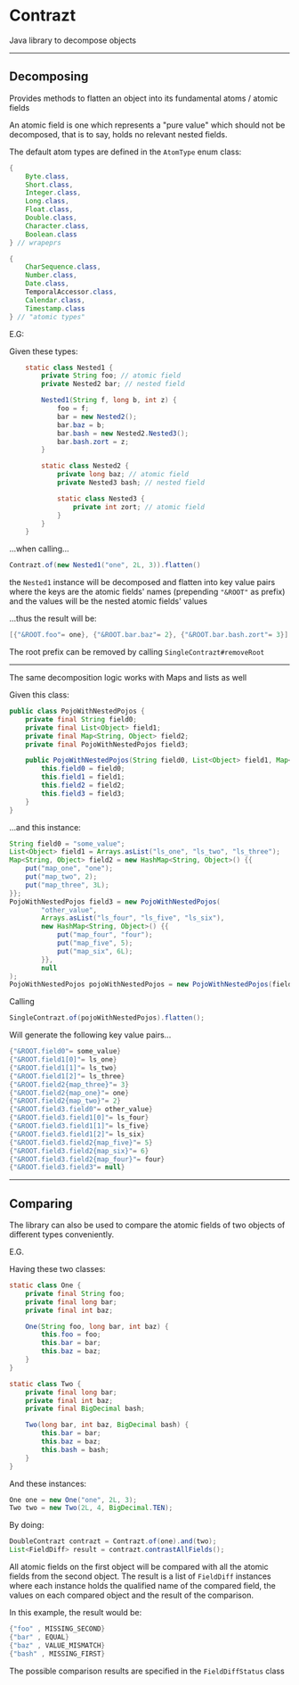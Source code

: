 # Contrazt
Java library to decompose objects

---
## Decomposing

Provides methods to flatten an object into its fundamental atoms / atomic fields

An atomic field is one which represents a "pure value" which should not be decomposed, that is to say,
holds no relevant nested fields.

The default atom types are defined in the `AtomType` enum class:

```java
{
    Byte.class,
    Short.class,
    Integer.class,
    Long.class,
    Float.class,
    Double.class,
    Character.class,
    Boolean.class
} // wrapeprs

{
    CharSequence.class,
    Number.class,
    Date.class,
    TemporalAccessor.class,
    Calendar.class,
    Timestamp.class
} // "atomic types"
```

E.G:

Given these types:

```java
    static class Nested1 {
        private String foo; // atomic field
        private Nested2 bar; // nested field

        Nested1(String f, long b, int z) {
            foo = f;
            bar = new Nested2();
            bar.baz = b;
            bar.bash = new Nested2.Nested3();
            bar.bash.zort = z;
        }

        static class Nested2 {
            private long baz; // atomic field
            private Nested3 bash; // nested field

            static class Nested3 {
                private int zort; // atomic field
            }
        }
    }

```

...when calling...

```java
Contrazt.of(new Nested1("one", 2L, 3)).flatten()
```

the `Nested1` instance will be decomposed and flatten into key value pairs
where the keys are the atomic fields' names (prepending `"&ROOT"` as prefix) and the values will
be the nested atomic fields' values

...thus the result will be:

```java
[{"&ROOT.foo"= one}, {"&ROOT.bar.baz"= 2}, {"&ROOT.bar.bash.zort"= 3}]
```

The root prefix can be removed by calling `SingleContrazt#removeRoot`


---

The same decomposition logic works with Maps and lists as well

Given this class:

```java
public class PojoWithNestedPojos {
    private final String field0;
    private final List<Object> field1;
    private final Map<String, Object> field2;
    private final PojoWithNestedPojos field3;

    public PojoWithNestedPojos(String field0, List<Object> field1, Map<String, Object> field2, PojoWithNestedPojos field3) {
        this.field0 = field0;
        this.field1 = field1;
        this.field2 = field2;
        this.field3 = field3;
    }
}
```

...and this instance:

```java
String field0 = "some_value";
List<Object> field1 = Arrays.asList("ls_one", "ls_two", "ls_three");
Map<String, Object> field2 = new HashMap<String, Object>() {{
    put("map_one", "one");
    put("map_two", 2);
    put("map_three", 3L);
}};
PojoWithNestedPojos field3 = new PojoWithNestedPojos(
        "other_value",
        Arrays.asList("ls_four", "ls_five", "ls_six"),
        new HashMap<String, Object>() {{
            put("map_four", "four");
            put("map_five", 5);
            put("map_six", 6L);
        }},
        null
);
PojoWithNestedPojos pojoWithNestedPojos = new PojoWithNestedPojos(field0, field1, field2, field3);
```

Calling

```java
SingleContrazt.of(pojoWithNestedPojos).flatten();
```

Will generate the following key value pairs...

```java
{"&ROOT.field0"= some_value}
{"&ROOT.field1[0]"= ls_one}
{"&ROOT.field1[1]"= ls_two}
{"&ROOT.field1[2]"= ls_three}
{"&ROOT.field2{map_three}"= 3}
{"&ROOT.field2{map_one}"= one}
{"&ROOT.field2{map_two}"= 2}
{"&ROOT.field3.field0"= other_value}
{"&ROOT.field3.field1[0]"= ls_four}
{"&ROOT.field3.field1[1]"= ls_five}
{"&ROOT.field3.field1[2]"= ls_six}
{"&ROOT.field3.field2{map_five}"= 5}
{"&ROOT.field3.field2{map_six}"= 6}
{"&ROOT.field3.field2{map_four}"= four}
{"&ROOT.field3.field3"= null}
```

---

## Comparing

The library can also be used to compare the atomic fields of two objects of different types conveniently.

E.G.

Having these two classes:

```java
static class One {
    private final String foo;
    private final long bar;
    private final int baz;

    One(String foo, long bar, int baz) {
        this.foo = foo;
        this.bar = bar;
        this.baz = baz;
    }
}

static class Two {
    private final long bar;
    private final int baz;
    private final BigDecimal bash;

    Two(long bar, int baz, BigDecimal bash) {
        this.bar = bar;
        this.baz = baz;
        this.bash = bash;
    }
}
```

And these instances:

```java
One one = new One("one", 2L, 3);
Two two = new Two(2L, 4, BigDecimal.TEN);
```

By doing:

```java
DoubleContrazt contrazt = Contrazt.of(one).and(two);
List<FieldDiff> result = contrazt.contrastAllFields();
```

All atomic fields on the first object will be compared with all the atomic fields from the second object.
The result is a list of `FieldDiff` instances where each instance holds the qualified name of the compared field, 
the values on each compared object and the result of the comparison.

In this example, the result would be:

```java
{"foo" , MISSING_SECOND}
{"bar" , EQUAL}
{"baz" , VALUE_MISMATCH}
{"bash" , MISSING_FIRST}
```

The possible comparison results are specified in the `FieldDiffStatus` class